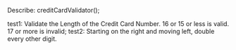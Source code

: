 Describe: creditCardValidator();

test1: Validate the Length of the Credit Card Number. 16 or 15 or less is valid. 17 or more is invalid;
test2: Starting on the right and moving left, double every other digit.
